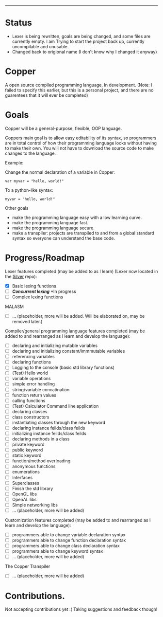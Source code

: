 **********************************

# Status 
- Lexer is being rewritten, goals are being changed, and some files are currently empty. I am Trying to start the project back up, currently uncompilable and unusable.
- Changed back to origional name (I don't know why I changed it anyway)

# Copper
A open source compiled programming language, In development.
(Note: I failed to specify this earlier, but this is a personal project, and there are no guarentees  that it will ever be completed)


# Goals
Copper will be a general-purpose, flexible, OOP language.

Coppers main goal is to allow easy editability of its syntax, so programmers are in total control of how their programming
language looks without having to make their own. You will not have to download the source code to make changes to the language.

Example:

Change the normal declaration of a variable in Copper:

```var myvar = "hello, world!" ```

To a python-like syntax:

```myvar = "hello, world!"```

Other goals
- make the programming language easy with a low learning curve.
- make the programming language fast. 
- make the programming language secure.
- make a transpiler: projects are transpiled to and from a global standard syntax so everyone can understand the base code.

# Progress/Roadmap

Lexer features completed (may be added to as I learn) (Lexer now located in the [Silver](https://github.com/) repo):
- [x] Basic lexing functions
- [ ] ***Concurrent lexing*** *In progress
- [ ] Complex lexing functions

MALASM
- [ ] ... (placeholder, more will be added. Will be elaborated on, may be removed later.)

Compiler/general programming language features completed (may be added to and rearranged as I learn and develop the language): 

- [ ] declaring and initializing mutable variables
- [ ] declaring and initializing constant/immmutable variables
- [ ] referencing variables
- [ ] declaring functions
- [ ] Logging to the console (basic std library functions)
- [ ] (Test) Hello world
- [ ] variable operations
- [ ] simple error handling
- [ ] string/variable concatination
- [ ] function return values
- [ ] calling functions
- [ ] (Test) Calculator Command line application
- [ ] declaring classes
- [ ] class constructors
- [ ] instantiating classes through the new keyword
- [ ] declaring instance feilds/class feilds
- [ ] initializing instance feilds/class feilds
- [ ] declaring methods in a class
- [ ] private keyword
- [ ] public keyword
- [ ] static keyword
- [ ] function/method overloading
- [ ] anonymous functions
- [ ] enumerations
- [ ] Interfaces
- [ ] Superclasses
- [ ] Finish the std library
- [ ] OpenGL libs
- [ ] OpenAL libs
- [ ] Simple networking libs
- [ ] ... (placeholder, more will be added)

Customization features completed (may be added to and rearranged as I learn and develop the language):

- [ ] programmers able to change variable declaration syntax
- [ ] programmers able to change function declaration syntax
- [ ] programmers able to change class declaration syntax
- [ ] programmers able to change keyword syntax
- [ ] ... (placeholder, more will be added)

The Copper Transpiler 
- [ ] ... (placeholder, more will be added)



# Contributions.
Not accepting contributions yet :(
Taking suggestions and feedback though!
